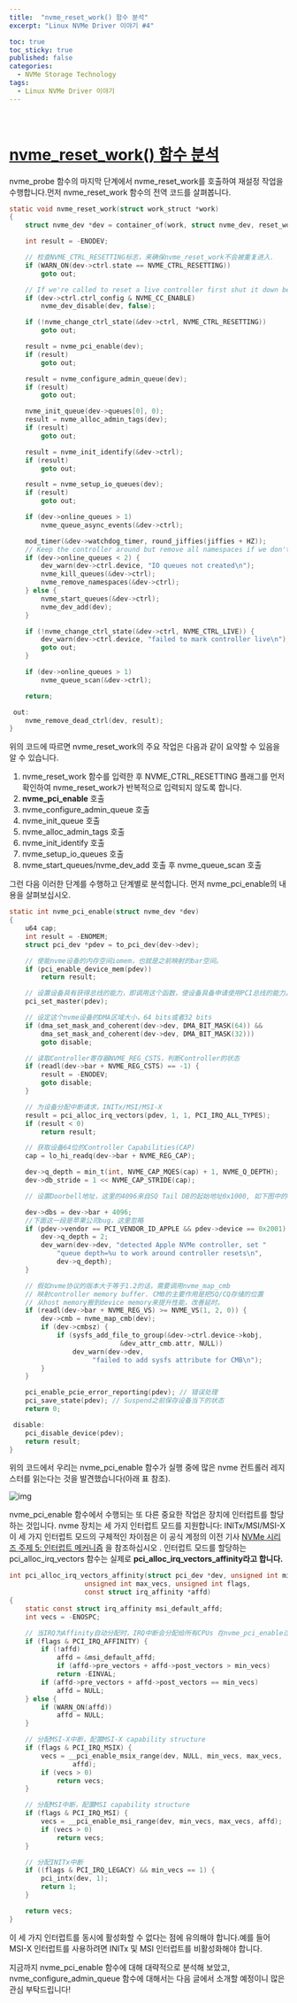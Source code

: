 ```yaml
---
title:  "nvme_reset_work() 함수 분석"
excerpt: "Linux NVMe Driver 이야기 #4"

toc: true
toc_sticky: true
published: false
categories:
  - NVMe Storage Technology
tags:
  - Linux NVMe Driver 이야기
---
```


<br>

# [nvme_reset_work() 함수 분석](https://mp.weixin.qq.com/s?__biz=MzIwNTUxNDgwNg==&mid=2247484484&idx=1&sn=63d69e8a3ba27cf3d5397daec831e95b&chksm=972ef51da0597c0b6a8d957b0490665605e6b573e4bde444d46f00744f3a8040cfe152cf853b&scene=21#wechat_redirect)

nvme_probe 함수의 마지막 단계에서 nvme_reset_work를 호출하여 재설정 작업을 수행합니다.먼저 nvme_reset_work 함수의 전역 코드를 살펴봅니다.

```c
static void nvme_reset_work(struct work_struct *work)
{
	struct nvme_dev *dev = container_of(work, struct nvme_dev, reset_work);

	int result = -ENODEV;

	// 检查NVME_CTRL_RESETTING标志，来确保nvme_reset_work不会被重复进入.
	if (WARN_ON(dev->ctrl.state == NVME_CTRL_RESETTING))
		goto out;

	// If we're called to reset a live controller first shut it down before moving on.
	if (dev->ctrl.ctrl_config & NVME_CC_ENABLE)
		nvme_dev_disable(dev, false);

	if (!nvme_change_ctrl_state(&dev->ctrl, NVME_CTRL_RESETTING))
		goto out;

	result = nvme_pci_enable(dev);
	if (result)
		goto out;

	result = nvme_configure_admin_queue(dev);
	if (result)
		goto out;

	nvme_init_queue(dev->queues[0], 0);
	result = nvme_alloc_admin_tags(dev);
	if (result)
		goto out;

	result = nvme_init_identify(&dev->ctrl);
	if (result)
		goto out;

	result = nvme_setup_io_queues(dev);
	if (result)
		goto out;

	if (dev->online_queues > 1)
		nvme_queue_async_events(&dev->ctrl);

	mod_timer(&dev->watchdog_timer, round_jiffies(jiffies + HZ));
	// Keep the controller around but remove all namespaces if we don't have any working I/O queue.
	if (dev->online_queues < 2) {
		dev_warn(dev->ctrl.device, "IO queues not created\n");
		nvme_kill_queues(&dev->ctrl);
		nvme_remove_namespaces(&dev->ctrl);
	} else {
		nvme_start_queues(&dev->ctrl);
		nvme_dev_add(dev);
	}

	if (!nvme_change_ctrl_state(&dev->ctrl, NVME_CTRL_LIVE)) {
		dev_warn(dev->ctrl.device, "failed to mark controller live\n");
		goto out;
	}

	if (dev->online_queues > 1)
		nvme_queue_scan(&dev->ctrl);

    return;

 out:
	nvme_remove_dead_ctrl(dev, result);
}
```

위의 코드에 따르면 nvme_reset_work의 주요 작업은 다음과 같이 요약할 수 있음을 알 수 있습니다.

1. nvme_reset_work 함수를 입력한 후 NVME_CTRL_RESETTING 플래그를 먼저 확인하여 nvme_reset_work가 반복적으로 입력되지 않도록 합니다.
2. **nvme_pci_enable** 호출
3. nvme_configure_admin_queue 호출
4. nvme_init_queue 호출
5. nvme_alloc_admin_tags 호출
6. nvme_init_identify 호출
7. nvme_setup_io_queues 호출
8. nvme_start_queues/nvme_dev_add 호출 후 nvme_queue_scan 호출



그런 다음 이러한 단계를 수행하고 단계별로 분석합니다. 먼저 nvme_pci_enable의 내용을 살펴보십시오.

```c
static int nvme_pci_enable(struct nvme_dev *dev)
{
	u64 cap;
	int result = -ENOMEM;
	struct pci_dev *pdev = to_pci_dev(dev->dev);

	// 使能nvme设备的内存空间iomem，也就是之前映射的bar空间。
	if (pci_enable_device_mem(pdev))
		return result;

	// 设置设备具有获得总线的能力，即调用这个函数，使设备具备申请使用PCI总线的能力。
	pci_set_master(pdev);

	// 设定这个nvme设备的DMA区域大小，64 bits或者32 bits
	if (dma_set_mask_and_coherent(dev->dev, DMA_BIT_MASK(64)) &&
	    dma_set_mask_and_coherent(dev->dev, DMA_BIT_MASK(32)))
		goto disable;

	// 读取Controller寄存器NVME_REG_CSTS，判断Controller的状态
	if (readl(dev->bar + NVME_REG_CSTS) == -1) {
		result = -ENODEV;
		goto disable;
	}

	// 为设备分配中断请求，INITx/MSI/MSI-X
	result = pci_alloc_irq_vectors(pdev, 1, 1, PCI_IRQ_ALL_TYPES);
	if (result < 0)
		return result;

	// 获取设备64位的Controller Capabilities(CAP)
	cap = lo_hi_readq(dev->bar + NVME_REG_CAP);

	dev->q_depth = min_t(int, NVME_CAP_MQES(cap) + 1, NVME_Q_DEPTH);
	dev->db_stride = 1 << NVME_CAP_STRIDE(cap);

	// 设置Doorbell地址，这里的4096来自SQ Tail DB的起始地址0x1000, 如下图中的Controller寄存器定义。

	dev->dbs = dev->bar + 4096;
	//下面这一段是苹果公司bug，这里忽略
	if (pdev->vendor == PCI_VENDOR_ID_APPLE && pdev->device == 0x2001) {
		dev->q_depth = 2;
		dev_warn(dev->dev, "detected Apple NVMe controller, set "
			"queue depth=%u to work around controller resets\n",
			dev->q_depth);
	}

	// 假如nvme协议的版本大于等于1.2的话，需要调用nvme_map_cmb
	// 映射controller memory buffer. CMB的主要作用是把SQ/CQ存储的位置
	// 从host memory搬到device memory来提升性能，改善延时。
	if (readl(dev->bar + NVME_REG_VS) >= NVME_VS(1, 2, 0)) {
		dev->cmb = nvme_map_cmb(dev);
		if (dev->cmbsz) {
			if (sysfs_add_file_to_group(&dev->ctrl.device->kobj,
						    &dev_attr_cmb.attr, NULL))
				dev_warn(dev->dev,
					 "failed to add sysfs attribute for CMB\n");
		}
	}

	pci_enable_pcie_error_reporting(pdev); // 错误处理
	pci_save_state(pdev); // Suspend之前保存设备当下的状态
	return 0;

 disable:
	pci_disable_device(pdev);
	return result;
}
```

위의 코드에서 우리는 nvme_pci_enable 함수가 실행 중에 많은 nvme 컨트롤러 레지스터를 읽는다는 것을 발견했습니다(아래 표 참조).

![img](/assets/images/linuxnvme4-1.jpg)



nvme_pci_enable 함수에서 수행되는 또 다른 중요한 작업은 장치에 인터럽트를 할당하는 것입니다. nvme 장치는 세 가지 인터럽트 모드를 지원합니다: INITx/MSI/MSI-X 이 세 가지 인터럽트 모드의 구체적인 차이점은 이 공식 계정의 이전 기사 [NVMe 시리즈 주제 5: 인터럽트 메커니즘](http://mp.weixin.qq.com/s?__biz=MzIwNTUxNDgwNg==&mid=2247484377&idx=1&sn=92285dba3a58413415b654b055188640&chksm=972ef280a0597b96dba4a4d1524eeffe08dd04d2020899826cce80d8555fbb2a8bb74dced78b&scene=21#wechat_redirect) 을 참조하십시오 . 인터럽트 모드를 할당하는 pci_alloc_irq_vectors 함수는 실제로 **pci_alloc_irq_vectors_affinity라고 합니다.**

```c
int pci_alloc_irq_vectors_affinity(struct pci_dev *dev, unsigned int min_vecs,
				   unsigned int max_vecs, unsigned int flags,
				   const struct irq_affinity *affd)
{
	static const struct irq_affinity msi_default_affd;
	int vecs = -ENOSPC;

	// 当IRQ为Affinity自动分配时，IRQ中断会分配给所有CPUs 在nvme_pci_enable过程中调用时，*affd=NULL
	if (flags & PCI_IRQ_AFFINITY) {
		if (!affd)
			affd = &msi_default_affd;
        	if (affd->pre_vectors + affd->post_vectors > min_vecs)
			return -EINVAL;
		if (affd->pre_vectors + affd->post_vectors == min_vecs)
			affd = NULL;
	} else {
		if (WARN_ON(affd))
			affd = NULL;
	}

	// 分配MSI-X中断，配置MSI-X capability structure
	if (flags & PCI_IRQ_MSIX) {
		vecs = __pci_enable_msix_range(dev, NULL, min_vecs, max_vecs,
				affd);
		if (vecs > 0)
			return vecs;
	}

	// 分配MSI中断，配置MSI capability structure
	if (flags & PCI_IRQ_MSI) {
		vecs = __pci_enable_msi_range(dev, min_vecs, max_vecs, affd);
		if (vecs > 0)
			return vecs;
	}

	// 分配INITx中断
	if ((flags & PCI_IRQ_LEGACY) && min_vecs == 1) {
		pci_intx(dev, 1);
		return 1;
	}

	return vecs;
}
```

이 세 가지 인터럽트를 동시에 활성화할 수 없다는 점에 유의해야 합니다.예를 들어 MSI-X 인터럽트를 사용하려면 INITx 및 MSI 인터럽트를 비활성화해야 합니다.



지금까지 nvme_pci_enable 함수에 대해 대략적으로 분석해 보았고, nvme_configure_admin_queue 함수에 대해서는 다음 글에서 소개할 예정이니 많은 관심 부탁드립니다!
